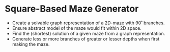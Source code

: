 # Square-Based Maze Generator
- Create a solvable graph representation of a 2D-maze with 90˚ branches.
- Ensure abstract model of the maze would fit within 2D space.
- Find the (shortest) solution of a given maze from a graph representation.
- Generate less or more branches of greater or lesser depths when first making the maze.